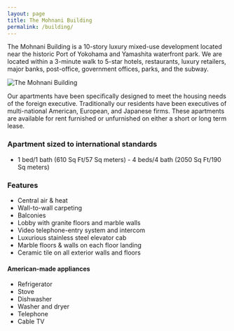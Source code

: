 ```yaml
---
layout: page
title: The Mohnani Building
permalink: /building/
---
```


The Mohnani Building is a 10-story luxury mixed-use development located
near the historic Port of Yokohama and Yamashita waterfront park. We
are located within a 3-minute walk to 5-star hotels, restaurants,
luxury retailers, major banks, post-office, government offices, parks,
and the subway.

![The Mohnani Building](../img/mohnani-building.jpg "Mohnani Building")

Our apartments have been specifically designed to meet the housing
needs of the foreign executive. Traditionally our residents have been
executives of multi-national American, European, and Japanese
firms. These apartments are available for rent furnished or
unfurnished on either a short or long term lease.

### Apartment sized to international standards
* 1 bed/1 bath (610 Sq Ft/57 Sq meters) - 4 beds/4 bath (2050 Sq Ft/190 Sq meters)

### Features
* Central air & heat
* Wall-to-wall carpeting
* Balconies
* Lobby with granite floors and marble walls
* Video telephone-entry system and intercom
* Luxurious stainless steel elevator cab
* Marble floors & walls on each floor landing
* Ceramic tile on all exterior walls and floors

#### American-made appliances
* Refrigerator
* Stove
* Dishwasher
* Washer and dryer
* Telephone
* Cable TV

